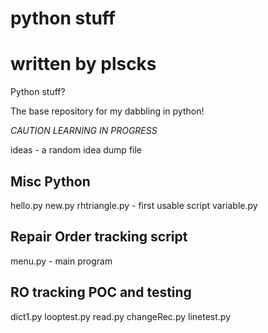 # python stuff
# written by plscks

Python stuff?

The base repository for my dabbling in python!

*CAUTION*
*LEARNING IN PROGRESS*

ideas - a random idea dump file

Misc Python
-------------
hello.py
new.py
rhtriangle.py - first usable script
variable.py

Repair Order tracking script
-----------------------------
menu.py - main program

RO tracking POC and testing
----------------------------
dict1.py
looptest.py
read.py
changeRec.py
linetest.py
